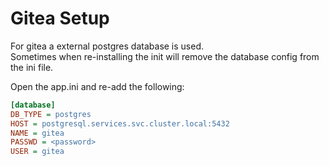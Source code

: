 # Gitea Setup

For gitea a external postgres database is used.  
Sometimes when re-installing the init will remove the database config from the ini file.

Open the app.ini and re-add the following:

```ini
[database]
DB_TYPE = postgres
HOST = postgresql.services.svc.cluster.local:5432
NAME = gitea
PASSWD = <password>
USER = gitea
```
